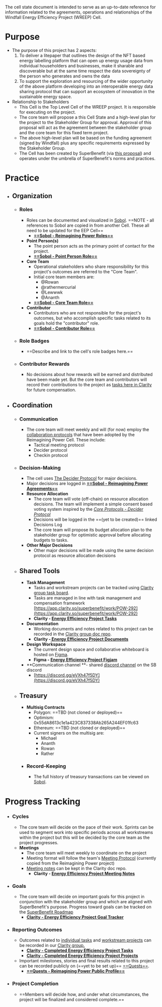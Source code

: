 

The cell state document is intended to serve as an up-to-date reference for information related to the agreements, operations and relationships of the Windfall Energy Efficiency Project (WREEP) Cell.


# Purpose
- The purpose of this project has 2 aspects:
	1. To deliver a litepaper that outlines the design of the NFT based energy labelling platform that can open up energy usage data from individual householders and businesses, make it sharable and discoverable but at the same time respect the data sovereignty of the person who generates and owns the data
	2. To support the exploration and resourcing of the wider opportunity of the above platform developing into an interoperable energy data sharing protocol that can support an ecosystem of innovation in the sustainable energy space.
- Relationship to Stakeholders
	- This Cell is the Top Level Cell of the WREEP project. It is responsible for executing on the project.   
	- The core team will propose a this Cell State and a high-level plan for the project to the Stakeholder Group for approval. Approval of this proposal will act as the agreement between the stakeholder group and the core team for this fixed term project. 
	- The above high-level plan will be based on the funding agreement (signed by Windfall) plus any specific requirements expressed by the Stakeholder Group.   
	- The Cell has been created by SuperBenefit (via [this proposal](https://snapshot.org/#/superbenefit.eth/proposal/0x9dd77215645359e1d5b0abe9e2e1fe89ad7f184cd86d1af1bcc3724e7eaaf5e0)) and operates under the umbrella of SuperBenefit's norms and practices. 

# Practice
- ## Organization
	- ### Roles
		- Roles can be documented and visualized in [Sobol](https://sobol.io/d/sb_dao_primitive_cell/explorer/team/b4Khb1nbSL/roles?sideView=table&view=circles). ==NOTE - all references to Sobol are copied in from another Cell. These all need to be updated for the EEP Cell==
			- [**==Sobol - Reimagining Power Roles==**](https://sobol.io/d/sb_dao_primitive_cell/explorer/team/b4Khb1nbSL/roles?sideView=table&view=circles)
		- **Point Person(s)**
			- The point person acts as the primary point of contact for the project.
			- [**==Sobol - Point Person Role==**](https://sobol.io/d/sb_dao_primitive_cell/explorer/role/Qn1cuwJ28h/overview?view=circles)
		- **Core Team**
			- Operational stakeholders who share responsibility for this project's outcomes are referred to the "Core Team". 
			- Initial core team members are:
				- @Rowan    
				- @rathermercurial 
				- @Lewwwk 
				- @Ananth 
			- [**==Sobol - Core Team Role==**](https://sobol.io/d/sb_dao_primitive_cell/explorer/role/XngrXMCGje/overview?view=circles)
		- **Contributor**
			- Contributors who are not responsible for the project's outcomes, but who accomplish specific tasks related to its goals hold the "contributor" role.
			- **[==Sobol - Contributor Role==](https://sobol.io/d/sb_dao_primitive_cell/explorer/role/xbqSotLCNH/overview?view=circles)**
	- ### Role Badges
		- ==Describe and link to the cell's role badges here.==
	- ### **Contributor Rewards**
		- No decisions about how rewards will be earned and distributed have been made yet. But the core team and contributors will record their contributions to the project as [tasks here in Clarity](https://app.clarity.so/superbenefit/group/EEP/tasks) for future compensation.
- ## Coordination
	- ### Communication
		- The core team will meet weekly and will (for now) employ the [collaboration protocols](https://app.clarity.so/superbenefit/docs/cbf5146b-6d3f-4f75-9e51-0435f4011ed9) that have been adopted by the Reimagining Power Cell. These include:
			- Tactical meeting protocol
			- Decider protocol
			- Checkin protocol
	- ### Decision-Making
		- The cell uses [The Decider Protocol](https://app.clarity.so/superbenefit/docs/cbf5146b-6d3f-4f75-9e51-0435f4011ed9) for major decisions. 
		- Major decisions are logged in **[==Sobol - Reimagining Power Agreements==](https://sobol.io/d/sb_dao_primitive_cell/explorer/team/b4Khb1nbSL/agreements?sideView=table&view=circles)**
		- **Resource Allocation**
			- The core team will vote (off-chain) on resource allocation decisions. The team will implement a simple consent based voting system inspired by the _[Core Protocols - Decider Protocol ](https://thecoreprotocols.org/protocols/decider)_
			- Decisions will be logged in the ==(yet to be created)== linked Decisions Log
			- The core team will propose its budget allocation plan to the stakeholder group for optimistic approval before allocating budgets to tasks. 
		- **Other Major Decisions**
			- Other major decisions will be made using the same decision protocol as resource allocation decisions 
	- ## Shared Tools
		- **Task Management**
			- Tasks and workstream projects can be tracked using [Clarity group task board](https://app.clarity.so/superbenefit/group/EEP/tasks). 
			- Tasks are managed in line with task management and compensation framework [https://app.clarity.so/superbenefit/work/POW-292](https://app.clarity.so/superbenefit/work/POW-292) 
			- **Clarity - [Energy Efficiency Project Tasks](https://app.clarity.so/superbenefit/group/EEP/tasks)**
		- **Documentation**
			- Working documents and notes related to this project can be recorded in the [Clarity group doc repo](https://app.clarity.so/superbenefit/group/POW/docs).
			- **Clarity -[ Energy Efficiency Project Documents](https://app.clarity.so/superbenefit/group/EEP/docs)**
		- **Design Workspace**
			- The current design space and collaborative whiteboard is hosted on [Figma](https://www.figma.com/file/ct2DHgl4NjNEyqOadB13ml/Reimagining-Power---Project-Planning?type=whiteboard&node-id=0%3A1&t=NJLpuR0Z1XKyolVj-1).
			- **Figma - [Energy Efficiency Project Figjam](https://www.figma.com/file/QrzB4UI06FPHkOng075fuw/Energy-Efficiency-Project-Design?type=whiteboard&node-id=0%3A1&t=z5adnLGWKTsQjOBt-1)**
		- **Communication channel **- shared [discord channel](https://discord.gg/eVXh47f5DY) on the SB discord 
			- [https://discord.gg/eVXh47f5DY](https://discord.gg/eVXh47f5DY) 
	- ## Treasury
		- **Multisig Contracts**
			- Polygon: ==TBD (not cloned or deployed)==
			- Optimism: 0x55dA8613c1e1a423C837338Ab265A244EF01fc63
			- Ethereum: ==TBD (not cloned or deployed)==
			- Current signers on the multisig are:
				- Michael
				- Ananth
				- Rowan
				- Rather
		- ### Record-Keeping
			- The full history of treasury transactions can be viewed on [Sobol](https://sobol.io/d/sb_dao_primitive_cell/explorer/team/b4Khb1nbSL/treasury?sideRelativeAddress=0x2A429F331f1980462bFa378b7387f3aebfCA9EfA&sideRelativeChainId=137&view=circles).


# Progress Tracking
- ### Cycles
	- The core team will decide on the pace of their work. Sprints can be used to segment work into specific periods across all workstreams within the project but this will be decided by the core team as the project progresses. 
	- **Meetings**
		- The core team will meet weekly to coordinate on the project
		- Meeting format will follow the team's [Meeting Protocol](https://app.clarity.so/superbenefit/docs/cbf5146b-6d3f-4f75-9e51-0435f4011ed9) (currently copied from the Reimagining Power project)
		- [Meeting notes](https://app.clarity.so/superbenefit/docs/749f1c75-344f-4b52-96b9-e0710d8112ae) can be kept in the Clarity doc repo.
			- **Clarity - [Energy Efficiency Project Meeting Notes](https://app.clarity.so/superbenefit/docs/749f1c75-344f-4b52-96b9-e0710d8112ae)**
- ### Goals
	- The core team will decide on important goals for this project in conjunction with the stakeholder group and which are aligned with SuperBenefit's purpose. Progress toward goals can be tracked on the [SuperBenefit Roadmap](https://app.clarity.so/superbenefit/roadmap)
		- **[Clarity - ](https://app.clarity.so/superbenefit/view/461cbaa3-e33c-4e36-ae91-c3d29be0eadc)[Energy Efficiency Project Goal Tracker](https://app.clarity.so/superbenefit/view/461cbaa3-e33c-4e36-ae91-c3d29be0eadc)**
- ### Reporting Outcomes
	- Outcomes related to [individual tasks](https://app.clarity.so/superbenefit/view/14cdfe2f-fbf8-4927-8fcf-57690dc8c4b5) and [workstream projects](https://app.clarity.so/superbenefit/group/EEP/tasks) can be recorded in our [Clarity group.](https://app.clarity.so/superbenefit/group/EEP/tasks)
		- **[Clarity - ](https://app.clarity.so/superbenefit/view/14cdfe2f-fbf8-4927-8fcf-57690dc8c4b5)[Completed Energy Efficiency Project Tasks](https://app.clarity.so/superbenefit/view/14cdfe2f-fbf8-4927-8fcf-57690dc8c4b5)**
		- **[Clarity - ](https://app.clarity.so/superbenefit/view/14cdfe2f-fbf8-4927-8fcf-57690dc8c4b5)[Completed Energy Efficiency Project Projects](https://app.clarity.so/superbenefit/view/14cdfe2f-fbf8-4927-8fcf-57690dc8c4b5)**
	- Important milestones, stories and final results related to this project can be recorded publicly on (==yet to be set up)== [==Quests==](https://quests.com/q/01H5N1ZP3P855W29JT1KXNTGDH).
		- **[==Quests - Reimagining Power Public Profile==](https://quests.com/q/01H5N1ZP3P855W29JT1KXNTGDH)**
- ### Project Completion
	- ==Members will decide how, and under what circumstances, the project will be finalized and considered complete.==
